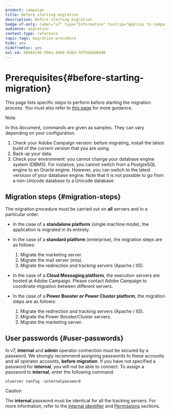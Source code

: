 ```yaml
---
product: campaign
title: Before starting migration
description: Before starting migration
badge-v7-only: label="v7" type="Informative" tooltip="Applies to Campaign Classic v7 only"
audience: migration
content-type: reference
topic-tags: migration-procedure
hide: yes
hidefromtoc: yes
exl-id: d666bc0b-596a-4908-9364-7df5bb8d68d0
---
```

# Prerequisites{#before-starting-migration}



This page lists specific steps to perform before starting the migration process. You must also refer to [this page](about-migration.md) for more guidance.

>[!NOTE]
>
>In this document, commands are given as samples. They can vary depending on your configuration.

1. Check your Adobe Campaign version: before migrating, install the latest build of the current version that you are using.
1. Back up your data.
1. Check your environment: you cannot change your database engine system (DBMS). For instance, you cannot switch from a PostgreSQL engine to an Oracle engine. However, you can switch to the latest versiuon of your database engine. Note that it is not possible to go from a non-Unicode database to a Unicode database.

## Migration steps {#migration-steps}

The migration procedure must be carried out on **all** servers and in a particular order.

* In the case of a **standalone platform** (single machine mode), the application is migrated in its entirety.
* In the case of a **standard platform** (enterprise), the migration steps are as follows:

    1. Migrate the marketing server. 
    1. Migrate the mail server (mta).
    1. Migrate the redirection and tracking servers (Apache / IIS).

* In the case of a **Cloud Messaging platform**, the execution servers are hosted at Adobe Campaign. Please contact Adobe Campaign to coordinate migration between different servers.
* In the case of a **Power Booster or Power Cluster platform**, the migration steps are as follows:

    1. Migrate the redirection and tracking servers (Apache / IIS).
    1. Migrate the Power Booster/Cluster servers.
    1. Migrate the marketing server.

## User passwords {#user-passwords}

In v7, **internal** and **admin** operator connection must be secured by a password. We strongly recommend assigning passwords to these accounts and all operator accounts, **before migration**. If you have not specified a password for **internal**, you will not be able to connect. To assign a password to **internal**, enter the following command:

```
nlserver config -internalpassword
```

>[!CAUTION]
>
>The **internal** password must be identical for all the tracking servers. For more information, refer to the [Internal identifier](../../installation/using/configuring-campaign-server.md#internal-identifier) and [Permissions](../../platform/using/access-management.md) sections.

